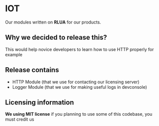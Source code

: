 # IOT
Our modules written on **RLUA** for our products.

## Why we decided to release this?
This would help novice developers to learn how to use HTTP properly for example

## Release contains
- HTTP Module (that we use for contacting our licensing server)
- Logger Module (that we use for making useful logs in devconsole)

## Licensing information
**We using MIT license** if you planning to use some of this codebase, you must credit us
